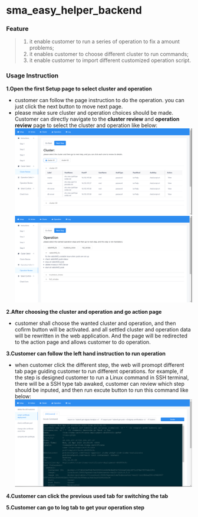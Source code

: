 # sma_easy_helper_backend ##
### Feature ###
>
>1. it enable customer to run a series of operation to fix a amount problems;
>2. it enables customer to choose different cluster to run commands;
>3. it enable customer to import different customized operation script.
### Usage Instruction ###
>
**1.Open the first Setup page to select cluster and operation**
* customer can follow the page instruction to do the operation. you can just click the next button to move next page.
* please make sure cluster and operation choices should be made. Customer can directly navigate to the **cluster review** and **operation review** page to select the cluster and operation like below:
![cluster review page](md_img/cluster_review.PNG)
![operation review page](md_img/operation_review.PNG)
>
**2.After choosing the cluster and operation and go action page**
* customer shall choose the wanted cluster and operation, and then cofirm button will be activated. and all settled cluster and operation data will be rewritten in the web application. And the page will be redirected to the action page and allows customer to do operation.
>
**3.Customer can follow the left hand instruction to run operation**
* when customer click the different step, the web will promopt different tab page guiding customer to run different operations. for example, if the step is designed customer to run a Linux command in SSH terminal, there will be a SSH type tab awaked, customer can review which step should be inputed, and then run excute button to run this command like below:
![SSH Tab page](md_img/SSH_tab.PNG)
>
**4.Customer can click the previous used tab for switching the tab**
>
**5.Customer can go to log tab to get your operation step**
